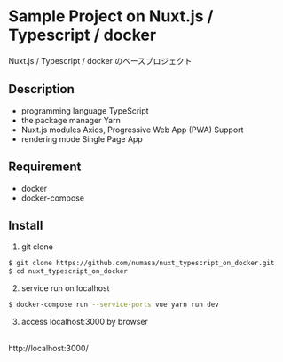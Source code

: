 Sample Project on Nuxt.js / Typescript / docker
====

Nuxt.js / Typescript / docker のベースプロジェクト

## Description
- programming language TypeScript
- the package manager Yarn
- Nuxt.js modules Axios, Progressive Web App (PWA) Support
- rendering mode Single Page App

## Requirement
- docker
- docker-compose

## Install
1. git clone
```bash
$ git clone https://github.com/numasa/nuxt_typescript_on_docker.git
$ cd nuxt_typescript_on_docker
```

2. service run on localhost
```bash
$ docker-compose run --service-ports vue yarn run dev
```

3. access localhost:3000 by browser
</br>
http://localhost:3000/
